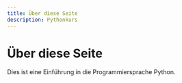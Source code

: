 ```yaml
---
title: Über diese Seite
description: Pythonkurs
---
```


# Über diese Seite

Dies ist eine Einführung in die Programmiersprache Python.
